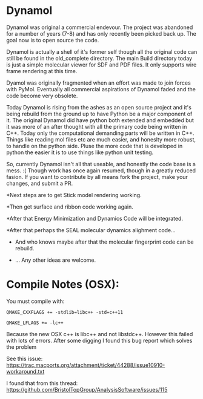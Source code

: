 # Dynamol

Dynamol was original a commercial endevour.  The project was abandoned for a number of years (7-8) and has only recently been picked back up.  The goal now is to open source the code.

Dynamol is actually a shell of it's former self though all the original code can still be found in the old_complete directory.  The main Build directory today is just a simple molecular viewer for SDF and PDF files.  It only supports wire frame rendering at this time.

Dyamol was originally fragmented when an effort was made to join forces with PyMol.  Eventually all commercial aspirations of Dynamol faded and the code become very obsolete.  

Today Dynamol is rising from the ashes as an open source project and it's being rebuild from the ground up to have Python be a major component of it.  The original Dynamol did have python both extended and embedded but it was more of an after thought with all the primary code being written in C++.   Today only the computational demanding parts will be written in C++.  Things like reading mol files etc are much easier, and honeslty more robust, to handle on the python side.  Pluse the more code that is developed in python the easier it is to use things like python unit testing.  

So, currently Dynamol isn't all that useable, and honestly the code base is a mess.  :(   Though work has once again resumed, though in a greatly reduced fasion.  If you want to contribute by all means fork the project, make your changes, and submit a PR.

*Next steps are to get Stick model rendering working.

*Then get surface and ribbon code working again.

*After that Energy Minimization and Dynamics Code will be integrated.

*After that perhaps the SEAL molecular dynamics alighment code...

* And who knows maybe after that the molecular fingerprint code can be rebuild.

* ... Any other ideas are welcome.


Compile Notes (OSX):
=============
You must compile with: 

```QMAKE_CXXFLAGS += -stdlib=libc++ -std=c++11```

```QMAKE_LFLAGS += -lc++```

Because the new OSX c++ is libc++ and not libstdc++.
However this failed with lots of errors.  After some digging I found this bug report which
solves the problem

See this issue: https://trac.macports.org/attachment/ticket/44288/issue10910-workaround.txt

I found that from this thread:
https://github.com/BristolTopGroup/AnalysisSoftware/issues/115

